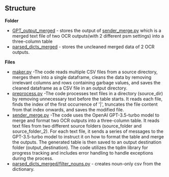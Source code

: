 ## Structure
**Folder**
- [GPT_output_merged](testgpt_compare_pdfs) - stores the output of [sender_merge.py](sender_merge.py) which is a merged text file of two OCR outputs(with 2 different psm settings) into a three-column table 
- [parsed_dicts_merged](testgpt_compare_pdfs) - stores the uncleaned merged data of 2 OCR outputs.

**Files**

- [maker.py](maker.py) -The code reads multiple CSV files from a source directory, merges them into a single dataframe, cleans the data by removing irrelevant columns and rows containing garbage values, and saves the cleaned dataframe as a CSV file in an output directory.
- [preprocess.py](pdfmaker.py) -The code processes text files in a directory (source_dir) by removing unnecessary text before the table starts. It reads each file, finds the index of the first occurrence of '|', truncates the file content from that index onwards, and saves the modified file.
- [sender_merge.py](sender_merge.py) -The code uses the OpenAI GPT-3.5-turbo model to merge and format two OCR outputs into a three-column table. It reads text files from two different source folders (source_folder and source_folder_2). For each text file, it sends a series of messages to the GPT-3.5-turbo model to instruct it on how to format the table and merge the outputs. The generated table is then saved to an output destination folder (output_destination). The code utilizes the tqdm library for progress tracking and includes error handling to handle exceptions during the process.
- [parsed_dicts_merged/filter_nouns.py](parsed_dicts_merged/filter_nouns.py) - creates noun-only csv from the dictionary.


